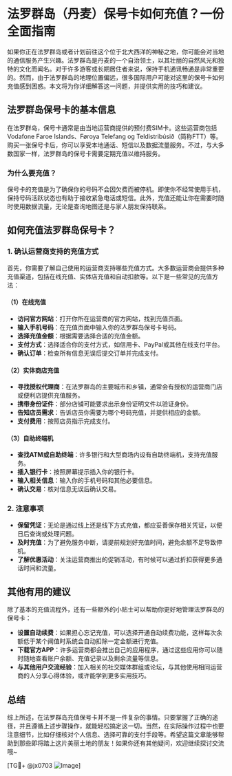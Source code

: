 # 法罗群岛（丹麦）保号卡如何充值？一份全面指南

如果你正在法罗群岛或者计划前往这个位于北大西洋的神秘之地，你可能会对当地的通信服务产生兴趣。法罗群岛是丹麦的一个自治领土，以其壮丽的自然风光和独特的文化而闻名。对于许多游客或长期居住者来说，保持手机通讯畅通是非常重要的。然而，由于法罗群岛的地理位置偏远，很多国际用户可能对这里的保号卡如何充值感到困惑。本文将为你详细解答这一问题，并提供实用的技巧和建议。

## 法罗群岛保号卡的基本信息

在法罗群岛，保号卡通常是由当地运营商提供的预付费SIM卡。这些运营商包括Vodafone Faroe Islands、Føroya Telefang og Teldistribúsið（简称FTT）等。购买一张保号卡后，你可以享受本地通话、短信以及数据流量服务。不过，与大多数国家一样，法罗群岛的保号卡需要定期充值以维持服务。

### 为什么要充值？

保号卡的充值是为了确保你的号码不会因欠费而被停机。即使你不经常使用手机，保持号码活跃状态也有助于接收紧急电话或短信。此外，充值还能让你在需要时随时使用数据流量，无论是查询地图还是与家人朋友保持联系。

## 如何充值法罗群岛保号卡？

### 1. 确认运营商支持的充值方式

首先，你需要了解自己使用的运营商支持哪些充值方式。大多数运营商会提供多种充值渠道，包括在线充值、实体店充值和自动扣款等。以下是一些常见的充值方法：

#### （1）在线充值

- **访问官方网站**：打开你所在运营商的官方网站，找到充值页面。
- **输入手机号码**：在充值页面中输入你的法罗群岛保号卡号码。
- **选择充值金额**：根据需要选择合适的充值金额。
- **支付方式**：选择适合你的支付方式，如信用卡、PayPal或其他在线支付平台。
- **确认订单**：检查所有信息无误后提交订单并完成支付。

#### （2）实体商店充值

- **寻找授权代理商**：在法罗群岛的主要城市和乡镇，通常会有授权的运营商门店或便利店提供充值服务。
- **携带身份证件**：部分店铺可能要求出示身份证明文件以验证身份。
- **告知店员需求**：告诉店员你需要为哪个号码充值，并提供相应的金额。
- **支付费用**：按照店员指示完成支付。

#### （3）自助终端机

- **查找ATM或自助终端**：许多银行和大型商场内设有自助终端机，支持充值服务。
- **插入银行卡**：按照屏幕提示插入你的银行卡。
- **输入相关信息**：输入你的手机号码和其他必要信息。
- **确认交易**：核对信息无误后确认交易。

### 2. 注意事项

- **保留凭证**：无论是通过线上还是线下方式充值，都应妥善保存相关凭证，以便日后查询或处理问题。
- **及时充值**：为了避免服务中断，请提前规划好充值时间，避免余额不足导致停机。
- **了解优惠活动**：关注运营商推出的促销活动，有时候可以通过折扣获得更多通话时间和流量。

## 其他有用的建议

除了基本的充值流程外，还有一些额外的小贴士可以帮助你更好地管理法罗群岛的保号卡：

- **设置自动续费**：如果担心忘记充值，可以选择开通自动续费功能，这样每次余额低于某个阈值时系统会自动扣除一定金额进行充值。
- **下载官方APP**：许多运营商都会推出自己的应用程序，通过这些应用你可以随时随地查看账户余额、充值记录以及剩余流量等信息。
- **与其他用户交流经验**：加入相关的社交媒体群组或论坛，与其他使用相同运营商的人分享心得体验，或许能学到更多实用技巧。

## 总结

综上所述，在法罗群岛充值保号卡并不是一件复杂的事情。只要掌握了正确的途径，并且遵循上述步骤操作，就能轻松搞定这一切。当然，在实际操作过程中也要注意细节，比如仔细核对个人信息、选择可靠的支付手段等。希望这篇文章能够帮助到那些即将踏上这片美丽土地的朋友！如果你还有其他疑问，欢迎继续探讨交流哦~

[TG💪+ @jx0703 ![Image](https://github.com/user-attachments/assets/dbca1d08-cadb-493c-b0ec-ad6f7a83f270)]